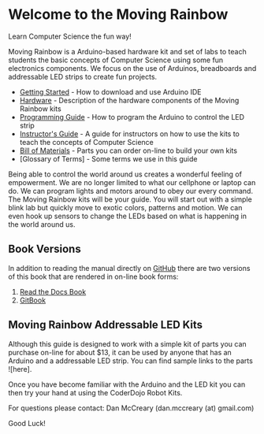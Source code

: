 Welcome to the Moving Rainbow
==============

Learn Computer Science the fun way!

Moving Rainbow is a Arduino-based hardware kit and set of labs to teach students the basic concepts of Computer Science using some fun electronics components.  We focus on the use of Arduinos, breadboards and addressable LED strips to create fun projects.

- [Getting Started](guide/getting-started.md) - How to download and use Arduino IDE
- [Hardware](guide/hardware.md) - Description of the hardware components of the Moving Rainbow kits
- [Programming Guide](guide/programming.md) - How to program the Arduino to control the LED strip
- [Instructor's Guide](guide/instructors.md) - A guide for instructors on how to use the kits to teach the concepts of Computer Science
- [Bill of Materials](guide/bill-of-materials.md) - Parts you can order on-line to build your own kits
- [Glossary of Terms] - Some terms we use in this guide

Being able to control the world around us creates a wonderful feeling of empowerment.  We are no longer limited to what our cellphone or laptop can do.  We can program lights and motors around to obey our every command.  The Moving Rainbow kits will be your guide.  You will start out with a simple blink lab but quickly move to exotic colors, patterns and motion.  We can even hook up sensors to change the LEDs based on what is happening in the world around us.

## Book Versions
In addition to reading the manual directly on [GitHub](https://github.com/dmccreary/moving-rainbow) there are two versions of this book that are rendered in on-line book forms:
1. [Read the Docs Book](http://moving-rainbow.readthedocs.org/en/latest)
2. [GitBook](http://dmccreary.gitbooks.io/moving-rainbow)

Moving Rainbow Addressable LED Kits
----------

Although this guide is designed to work with a simple kit of parts you can purchase on-line for about $13, it can be used by anyone that has an Arduino and a addressable LED strip.  You can find sample links to the parts ![here].

Once you have become familiar with the Arduino and the LED kit you can then try your hand at using the CoderDojo Robot Kits.

For questions please contact: Dan McCreary (dan.mccreary (at) gmail.com)

Good Luck!
